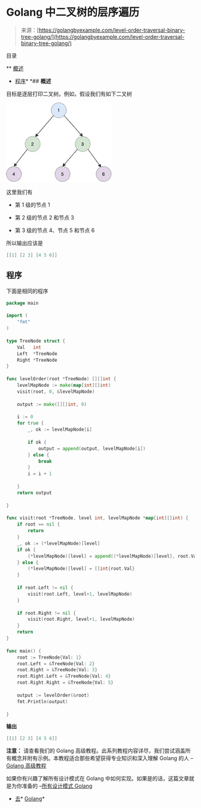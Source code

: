 <!--yml

分类：未分类

日期：2024-10-13 06:45:04

-->

# Golang 中二叉树的层序遍历

> 来源：[https://golangbyexample.com/level-order-traversal-binary-tree-golang/](https://golangbyexample.com/level-order-traversal-binary-tree-golang/)

目录

**   [概述](#Overview "Overview")

+   [程序](#Program "Program")*  *## **概述**

目标是逐层打印二叉树。例如，假设我们有如下二叉树

![](img/9a9347838908483552b24df3dc54cd38.png)

这里我们有

+   第 1 级的节点 1

+   第 2 级的节点 2 和节点 3

+   第 3 级的节点 4、节点 5 和节点 6

所以输出应该是

```go
[[1] [2 3] [4 5 6]]
```

## **程序**

下面是相同的程序

```go
package main

import (
	"fmt"
)

type TreeNode struct {
	Val   int
	Left  *TreeNode
	Right *TreeNode
}

func levelOrder(root *TreeNode) [][]int {
	levelMapNode := make(map[int][]int)
	visit(root, 0, &levelMapNode)

	output := make([][]int, 0)

	i := 0
	for true {
		_, ok := levelMapNode[i]

		if ok {
			output = append(output, levelMapNode[i])
		} else {
			break
		}
		i = i + 1

	}
	return output

}

func visit(root *TreeNode, level int, levelMapNode *map[int][]int) {
	if root == nil {
		return
	}
	_, ok := (*levelMapNode)[level]
	if ok {
		(*levelMapNode)[level] = append((*levelMapNode)[level], root.Val)
	} else {
		(*levelMapNode)[level] = []int{root.Val}
	}

	if root.Left != nil {
		visit(root.Left, level+1, levelMapNode)
	}

	if root.Right != nil {
		visit(root.Right, level+1, levelMapNode)
	}
	return
}

func main() {
	root := TreeNode{Val: 1}
	root.Left = &TreeNode{Val: 2}
	root.Right = &TreeNode{Val: 3}
	root.Right.Left = &TreeNode{Val: 4}
	root.Right.Right = &TreeNode{Val: 5}

	output := levelOrder(&root)
	fmt.Println(output)

}
```

**输出**

```go
[[1] [2 3] [4 5 6]]
```

**注意：** 请查看我们的 Golang 高级教程。此系列教程内容详尽，我们尝试涵盖所有概念并附有示例。本教程适合那些希望获得专业知识和深入理解 Golang 的人 – [Golang 高级教程](https://golangbyexample.com/golang-comprehensive-tutorial/)

如果你有兴趣了解所有设计模式在 Golang 中如何实现。如果是的话，这篇文章就是为你准备的 –[所有设计模式 Golang](https://golangbyexample.com/all-design-patterns-golang/)

+   [去](https://golangbyexample.com/tag/go/)*   [Golang](https://golangbyexample.com/tag/golang/)*
